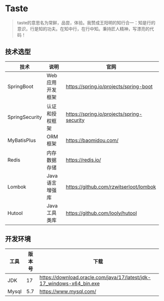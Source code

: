 # Taste
> taste的意思名为常鲜，品尝，体验。我赞成王阳明的知行合一：知是行的意识，行是知的功夫。在知中行，在行中知。秉持匠人精神，写漂亮的代码！
> 

## 技术选型

| 技术 | 说明 | 官网 |
| --- | --- | --- |
| SpringBoot | Web应用开发框架 | https://spring.io/projects/spring-boot |
| SpringSecurity | 认证和授权框架 | https://spring.io/projects/spring-security |
| MyBatisPlus | ORM框架 | https://baomidou.com/ |
| Redis | 内存数据存储 | https://redis.io/ |
| Lombok | Java语言增强库 | https://github.com/rzwitserloot/lombok |
| Hutool | Java工具类库 | https://github.com/looly/hutool |

## 开发环境

|  工具 | 版本号 | 下载 |
| --- | --- | --- |
| JDK | 17 | https://download.oracle.com/java/17/latest/jdk-17_windows-x64_bin.exe |
| Mysql | 5.7 | https://www.mysql.com/ |
